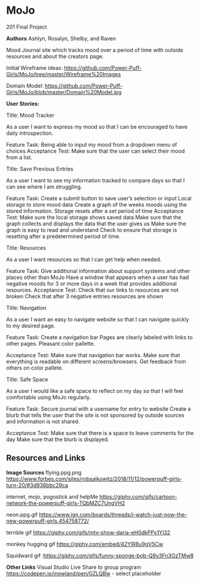 # MoJo
201 Final Project


**Authors**
Ashlyn, Rosalyn, Shelby, and Raven

Mood Journal site which tracks mood over a period of time with outside resources and about the creators page.

Initial Wireframe ideas:
https://github.com/Power-Puff-Girls/MoJo/tree/master/Wireframe%20Images

Domain Model:
https://github.com/Power-Puff-Girls/MoJo/blob/master/Domain%20Model.jpg

**User Stories:**

Title: Mood Tracker

As a user I want to express my mood so that I can be encouraged to have daily introspection.

Feature Task: 
Being able to input my mood from a dropdown menu of choices
Acceptance Test:
Make sure that the user can select their mood from a list.


Title: Save Previous Entries

As a user I want to see my information tracked to compare days so that I can see where I am struggling.

Feature Task:
Create a submit button to save user’s selection or input
Local storage to store mood data
Create a graph of the weeks moods using the stored information.
Storage resets after a set period of time
Acceptance Test:
Make sure the local storage shows saved data
Make sure that the graph collects and displays the data that the user gives us
Make sure the graph is easy to read and understand
Check to ensure that storage is resetting after a predetermined period of time.


Title: Resources

As a user I want resources so that I can get help when needed.

Feature Task:
Give additional information about support systems and other places other than MoJo
Have a window that appears when a user has had negative moods for 3 or more days in a week that provides additional resources.
	Acceptance Test:
Check that our links to resources are not broken
Check that after 3 negative entries resources are shown


Title: Navigation

As a user I want an easy to navigate website so that I can navigate quickly to my desired page.
	
Feature Task:
Create a navigation bar
Pages are clearly labeled with links to other pages.
Pleasant color pallette.

Acceptance Test:
Make sure that navigation bar works.
Make sure that everything is readable on different screens/browsers.
Get feedback from others on color pallete.


Title: Safe Space

As a user I would like a safe space to reflect on my day so that I will feel comfortable using MoJo regularly. 

Feature Task:
Secure journal with a username for entry to website
Create a blurb that tells the user that the site is not sponsored by outside sources and information is not shared.

Acceptance Test:
Make sure that there is a space to leave comments for the day
Make sure that the blurb is displayed. 


## Resources and Links
**Image Sources**
flying.ppg.png https://www.forbes.com/sites/robsalkowitz/2018/11/12/powerpuff-girls-turn-20/#3d936bbc29ca

internet, mojo, pogostick and helpMe https://giphy.com/gifs/cartoon-network-the-powerpuff-girls-TQbMZC7UngVH2

neon.ppg.gif https://www.ign.com/boards/threads/i-watch-just-now-the-new-powerpuff-girls.454758772/

terrible gif https://giphy.com/gifs/mtv-show-daria-eH0dkPPs1Yl32

monkey hugging gif https://giphy.com/embed/42YlR8u9gV5Cw

Squidward gif :https://giphy.com/gifs/funny-sponge-bob-Q9y3Fn3OzTMw8

**Other Links**
Visual Studio Live Share to group program
https://codepen.io/jnowland/pen/GZLQBw - select placeholder



